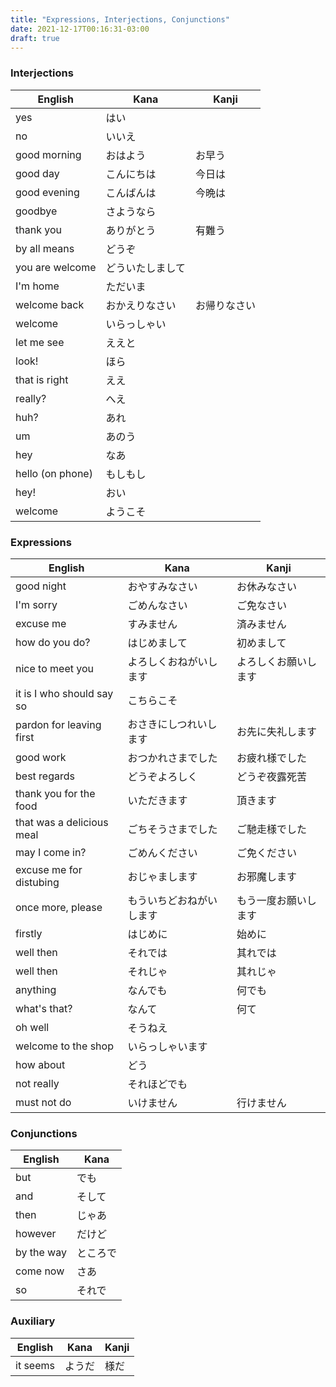 ```yaml
---
title: "Expressions, Interjections, Conjunctions"
date: 2021-12-17T00:16:31-03:00
draft: true
---
```


### Interjections
| English          | Kana             | Kanji        |
|------------------|------------------|--------------|
| yes              | はい             |              |
| no               | いいえ           |              |
| good morning     | おはよう         | お早う       |
| good day         | こんにちは       | 今日は       |
| good evening     | こんばんは       | 今晩は       |
| goodbye          | さようなら       |              |
| thank you        | ありがとう       | 有難う       |
| by all means     | どうぞ           |              |
| you are welcome  | どういたしまして |              |
| I'm home         | ただいま         |              |
| welcome back     | おかえりなさい   | お帰りなさい |
| welcome          | いらっしゃい     |              |
| let me see       | ええと           |              |
| look!            | ほら             |              |
| that is right    | ええ             |              |
| really?          | へえ             |              |
| huh?             | あれ             |              |
| um               | あのう           |              |
| hey              | なあ             |              |
| hello (on phone) | もしもし         |              |
| hey!             | おい             |              |
| welcome          | ようこそ         |              |

### Expressions
| English                   | Kana                     | Kanji                |
|---------------------------|--------------------------|----------------------|
| good night                | おやすみなさい           | お休みなさい         |
| I'm sorry                 | ごめんなさい             | ご免なさい           |
| excuse me                 | すみません               | 済みません           |
| how do you do?            | はじめまして             | 初めまして           |
| nice to meet you          | よろしくおねがいします   | よろしくお願いします |
| it is I who should say so | こちらこそ               |                      |
| pardon for leaving first  | おさきにしつれいします   | お先に失礼します     |
| good work                 | おつかれさまでした       | お疲れ様でした       |
| best regards              | どうぞよろしく           | どうぞ夜露死苦       |
| thank you for the food    | いただきます             | 頂きます             |
| that was a delicious meal | ごちそうさまでした       | ご馳走様でした       |
| may I come in?            | ごめんください           | ご免ください         |
| excuse me for distubing   | おじゃまします           | お邪魔します         |
| once more, please         | もういちどおねがいします | もう一度お願いします |
| firstly                   | はじめに                 | 始めに               |
| well then                 | それでは                 | 其れでは             |
| well then                 | それじゃ                 | 其れじゃ             |
| anything                  | なんでも                 | 何でも               |
| what's that?              | なんて                   | 何て                 |
| oh well                   | そうねえ                 |                      |
| welcome to the shop       | いらっしゃいます         |                      |
| how about                 | どう                     |                      |
| not really                | それほどでも             |                      |
| must not do               | いけません               | 行けません           |

### Conjunctions
| English    | Kana     |
|------------|----------|
| but        | でも     |
| and        | そして   |
| then       | じゃあ   |
| however    | だけど   |
| by the way | ところで |
| come now   | さあ     |
| so         | それで   |

### Auxiliary
| English  | Kana   | Kanji |
|----------|--------|-------|
| it seems | ようだ | 様だ  |
